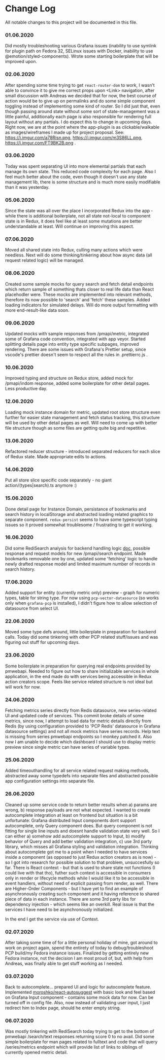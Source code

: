 # Change Log

All notable changes to this project will be documented in this file.

### 01.06.2020

Did mostly troubleshooting various Grafana issues (inability to use symlink for plugin path on Fedora 32, SELinux issues with Docker, inability to use @emotion/styled-components). Wrote some starting boilerplate that will be improved upon.

### 02.06.2020

After spending some time trying to get `react-router-dom` to work, I wasn't able to convince it to give me correct props upon &lt;Link&gt; navigation, after small discussion with Andreas we decided that for now, the best course of action would be to give up on permalinks and do some simple component toggling instead of implementing some kind of router. So I did just that, even though passing around state without some sort of state-management was a little painful, additionally each page is also responsible for rendering full layout without any partials. I do expect this to change in upcoming days. Right now, we are at the point where the app-plugin is as clickable/walkable as images/wireframes I made up for project proposal. See: https://i.imgur.com/a78Risn.png, https://i.imgur.com/m3S86LL.png, https://i.imgur.com/FT9BK2B.png .

### 03.06.2020

Today was spent separating UI into more elemental partials that each manage its own state. This reduced code complexity for each page. Also I feel much better about the code, even though it doesn't use any state management lib, there is some structure and is much more easily modifiable than it was yesterday.

### 05.06.2020

Since the state was all over the place I incorporated Redux into the app - while there is additional boilerplate, not all state not-local to component state is in Redux, it does feel like at least some mutations are better understandable at least. Will continue on improving this aspect.

### 07.06.2020

Moved all shared state into Redux, culling many actions which were needless. Next will do some thinking/tinkering about how async data (all request related logic) will be managed.

### 08.06.2020

Created some sample mocks for query search and fetch detail endpoints which return sample of something thats closer to real life data than React placehodler were. These mocks are implemented into relevant methods, therefore its now possible to 'search' and 'fetch' these samples. Added loading indicators for simulated delays. Will do more output formatting with more end-result-like data soon.

### 09.06.2020

Updated mocks with sample responses from /pmapi/metric, integrated some of Grafana code convention, integrated with app veyor. Started splitting details page into entity type specific subpages, improved rendering. There are some issues with Grafana's Prettier setup, since vscode's prettier doesn't seem to respect all the rules in .prettierrc.js .

### 10.06.2020

Improved typing and structure on Redux store, added mock for /pmapi/indom response, added some boilerplate for other detail pages. Less productive day.

### 12.06.2020

Loading mock instance domain for metric, updated root store structure even further for easier state management and fetch status tracking, this structure will be used by other detail pages as well. Will need to come up with better file structure though as some files are getting quite big and repetitive.

### 13.06.2020

Refactored reducer structure - introduced separated reducers for each slice of Redux state. Made appropriate edits to actions.

### 14.06.2020

Put all store slice specific code separately - no giant action/(types|search).ts anymore :)

### 15.06.2020

Done detail page for Instance Domain, persistance of bookmarks and search history in localStorage and abstracted loading related graphics to separate component. `redux-persist` seems to have some typescript typing issues so it proved somewhat troublesome / frustrating to get it working.

### 16.06.2020

Did some RediSearch analysis for backend handling logic [doc](https://gist.github.com/Erbenos/d44af5817dfe9d114d6f796210e4f3dc), possible response and request models for new /pmapi/search endpoint. Made bookmarks removable one by one, updated some 'fetching' logic to handle newly drafted response model and limited maximum number of records in search history.

### 17.06.2020

Added support for entity (currently metric only) preview - graph for numeric types, table for string type. For now using `pcp-vector-datasource` (so works only when `grafana-pcp` is installed), I didn't figure how to allow selection of datasource from select UI.

### 22.06.2020

Moved some type defs around, little boilerplate in preparation for backend calls. Today did some tinkering with other PCP related stuff/issues and was figuring out stuff for upcoming days.

### 23.06.2020

Some boilerplate in preparation for querying real endpoints provided by pmwebapi. Needed to figure out how to share initializable services in whole application, in the end made do with services being accessible in Redux action creators scope. Feels like service related structure is not ideal but will work for now.

### 24.06.2020

Fetching metrics series directly from Redis datasource, new series-related UI and updated code of services. This commit broke details of some metrics, since now, I attempt to load data for metric details directly from Redis (by using configuration provided to 'PCP Redis' datasource in Grafana datasource settings) and not all mock metrics have series records. Help text is missing from series pmwebapi endpoints so I monkey patched it. Also now I am unable to decide which dashboard I should use to display metric preview since single metric can have series of variable types.

### 25.06.2020

Added timeouthandling for all service related request making methods, abstracted away some typedefs into separate files and abstracted possible app configuration settings into separate file.

### 26.06.2020

Cleaned up some service code to return better results when a) params are wrong, b) response payloads are not what expected. I wanted to create autocomplete integration at least on frontend but situation is a bit unfortunate: Grafana distributed Input components dont support autocomplete, only Query component does. But query component is not fitting for single line inputs and doesnt handle validation state very well. So I can either a) somehow add autocomplete support to Input, b) modify behavior of Query and add better validation integration, c) use 3rd party library, which misses all Grafana styling and validation integration. Thinking about autocomplete got me to a point when I needed to have services inside a component (as opposed to just Redux action creators as is now) - so I got into research for possible solution to that problem, unsuccesfully so far. There is React context - but that is used to share state not functions (I could live with that tho), futher such context is accessible in consumers only in render or lifecycle methods while I would like it to be accessible in event handlers, without need of explicit passing from render, as well. There are Higher-Order Components - but I have yet to find an example of asynchronously creating such component and it having reference to shared piece of data in each instance. There are some 3rd party libs for dependency injection - which seems like an overkill. Real issue is that the services I have need to be asynchronously initialized.

In the end I get the service via use of Context.

### 02.07.2020

After taking some time of for a little personal holiday of mine, got around to work on project again, spend the entirety of today to debug/troubleshoot PCP build/my Fedora instance issues. Finalized by getting entirely new Fedora instance, not the decision I am most proud of, but, with help from Andreas, was finally able to get stuff working as I needed.

### 03.07.2020

Back to autocomplete... prepared UI and logic for autocomplete feature. Implemented [moroshko/react-autosuggest](https://github.com/moroshko/react-autosuggest) with basic look and feel based on Grafana Input component - contains some mock data for now. Can be turned off in config file. Also, now instead of validating user input, I just redirect him to Index page, should he enter empty string.

### 06.07.2020

Was mostly tinkering with RediSearch today trying to get to the bottom of pmwebapi /search/text responses returning score 0 to no avail. Did some simple boilerplate for man pages related to fulltext and code that will query /series/metrics endpoint which will provide list of links to siblings of currently opened metric detail.

